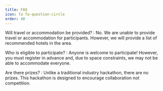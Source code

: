 ```yaml
---
title: FAQ
icon: fa fa-question-circle
order: 40
---
```


Will travel or accommodation be provided?
: No. We are unable to provide travel or accommodation for participants. However, we will provide a list of recommended hotels in the area.

Who is eligible to participate?
: Anyone is welcome to participate! However, you must register in advance and, due to space constraints, we may not be able to accommodate everyone.

Are there prizes?
: Unlike a traditional industry hackathon, there are no prizes. This hackathon is designed to encourage collaboration not competition.
